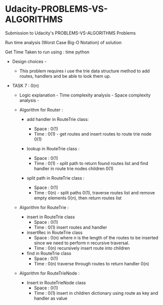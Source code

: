 # Udacity-PROBLEMS-VS-ALGORITHMS

Submission to Udacity's PROBLEMS-VS-ALGORITHMS Problems

Run time analysis (Worst Case Big-O Notation) of solution

Get Time Taken to run using : time python <filename>

- Design choices -

  - This problem requires i use the trie data structure method to add routes, handlers and be able to look them up.

- TASK 7 : 0(n)

  - Logic explanation - Time complexity analysis - Space complexity analysis -
  - Algorithm for Router :

    - add handler in RouteTrie class:

      - Space : 0(1)
      - Time : 0(1) - get routes and insert routes to route trie node 0(1)

    - lookup in RouteTrie class :

      - Space : 0(1)
      - Time : 0(1) - split path to return found routes list and find handler in route trie nodes children 0(1)

    - split path in RouteTrie class :
      - Space : 0(1)
      - Time : 0(n) - split paths 0(1), traverse routes list and remove empty elements 0(n), then return routes list

  - Algorithm for RouteTrie :

    - insert in RouteTrie class
      - Space : 0(1)
      - Time : 0(1) insert routes and handler
    - insertRec in RouteTrie class
      - Space : 0(n) where n is the length of the routes to be inserted since we need to perform n recursive traversal.
      - Time : 0(n) recursively insert route into children
    - find in RouteTrie class
      - Space : 0(1)
      - Time : 0(n) traverse through routes to return handler 0(n)

  - Algorithm for RouteTrieNode :
    - Insert in RouteTrieNode class
      - Space : 0(1)
      - Time : 0(1) insert in children dictionary using route as key and handler as value

